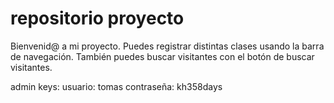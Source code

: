 # repositorio proyecto
 
 Bienvenid@ a mi proyecto. Puedes registrar distintas clases usando la barra de navegación. También puedes buscar visitantes con el botón de buscar visitantes.

 admin keys: usuario: tomas contraseña: kh358days